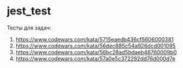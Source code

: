 # jest_test

Тесты для задач:
1) https://www.codewars.com/kata/5715eaedb436cf5606000381
2) https://www.codewars.com/kata/56dec885c54a926dcd001095
3) https://www.codewars.com/kata/56bc28ad5bdaeb48760009b0
4) https://www.codewars.com/kata/57a0e5c372292dd76d000d7e
